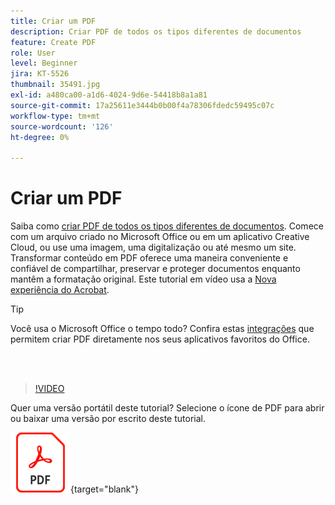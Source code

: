 ```yaml
---
title: Criar um PDF
description: Criar PDF de todos os tipos diferentes de documentos
feature: Create PDF
role: User
level: Beginner
jira: KT-5526
thumbnail: 35491.jpg
exl-id: a480ca00-a1d6-4024-9d6e-54418b8a1a81
source-git-commit: 17a25611e3444b0b00f4a78306fdedc59495c07c
workflow-type: tm+mt
source-wordcount: '126'
ht-degree: 0%

---
```


# Criar um PDF

Saiba como [criar PDF de todos os tipos diferentes de documentos](https://www.adobe.com/br/acrobat/online/convert-pdf.html). Comece com um arquivo criado no Microsoft Office ou em um aplicativo Creative Cloud, ou use uma imagem, uma digitalização ou até mesmo um site. Transformar conteúdo em PDF oferece uma maneira conveniente e confiável de compartilhar, preservar e proteger documentos enquanto mantêm a formatação original. Este tutorial em vídeo usa a [Nova experiência do Acrobat](new-workspace.md).

>[!TIP]
>
>Você usa o Microsoft Office o tempo todo? Confira estas [integrações](../integrate/integrate-overview.md#microsoft) que permitem criar PDF diretamente nos seus aplicativos favoritos do Office.

<br> 

>[!VIDEO](https://video.tv.adobe.com/v/3409195?enablevpops&quality=12&learn=on&hidetitle=true&captions=por_br)

Quer uma versão portátil deste tutorial? Selecione o ícone de PDF para abrir ou baixar uma versão por escrito deste tutorial.

[![Imagem do ícone de PDF](../assets/acrobat_PDF_96.png)](../assets/create_a_pdf.pdf){target="blank"}